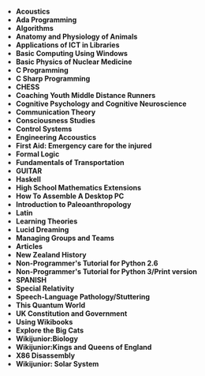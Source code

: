 <ul>

                             

 <li><b><a target="_blank" href="https://github.com/manjunath5496/Wikibooks/blob/master/wiki(1).pdf" style="text-decoration:none;">Acoustics</a></b></li>

 <li><b><a target="_blank" href="https://github.com/manjunath5496/Wikibooks/blob/master/wiki(2).pdf" style="text-decoration:none;">Ada Programming</a></b></li>

<li><b><a target="_blank" href="https://github.com/manjunath5496/Wikibooks/blob/master/wiki(3).pdf" style="text-decoration:none;">Algorithms</a></b></li>
 <li><b><a target="_blank" href="https://github.com/manjunath5496/Wikibooks/blob/master/wiki(4).pdf" style="text-decoration:none;">Anatomy and Physiology of Animals</a></b></li>                              
<li><b><a target="_blank" href="https://github.com/manjunath5496/Wikibooks/blob/master/wiki(5).pdf" style="text-decoration:none;">Applications of ICT in Libraries</a></b></li>
<li><b><a target="_blank" href="https://github.com/manjunath5496/Wikibooks/blob/master/wiki(6).pdf" style="text-decoration:none;">Basic Computing Using Windows</a></b></li>
 <li><b><a target="_blank" href="https://github.com/manjunath5496/Wikibooks/blob/master/wiki(7).pdf" style="text-decoration:none;">Basic Physics of Nuclear Medicine</a></b></li>

 <li><b><a target="_blank" href="https://github.com/manjunath5496/Wikibooks/blob/master/wiki(8).pdf" style="text-decoration:none;"> C Programming </a></b></li>
   <li><b><a target="_blank" href="https://github.com/manjunath5496/Wikibooks/blob/master/wiki(9).pdf" style="text-decoration:none;">C Sharp Programming</a></b></li>
  
   
 <li><b><a target="_blank" href="https://github.com/manjunath5496/Wikibooks/blob/master/wiki(10).pdf" style="text-decoration:none;">CHESS </a></b></li>                              
<li><b><a target="_blank" href="https://github.com/manjunath5496/Wikibooks/blob/master/wiki(11).pdf" style="text-decoration:none;">Coaching Youth Middle Distance Runners</a></b></li>
<li><b><a target="_blank" href="https://github.com/manjunath5496/Wikibooks/blob/master/wiki(12).pdf" style="text-decoration:none;">Cognitive Psychology and Cognitive Neuroscience</a></b></li>
<li><b><a target="_blank" href="https://github.com/manjunath5496/Wikibooks/blob/master/wiki(13).pdf" style="text-decoration:none;">Communication Theory</a></b></li>

<li><b><a target="_blank" href="https://github.com/manjunath5496/Wikibooks/blob/master/wiki(14).pdf" style="text-decoration:none;">Consciousness Studies</a></b></li>
                              
<li><b><a target="_blank" href="https://github.com/manjunath5496/Wikibooks/blob/master/wiki(15).pdf" style="text-decoration:none;">Control Systems</a></b></li>

<li><b><a target="_blank" href="https://github.com/manjunath5496/Wikibooks/blob/master/wiki(16).pdf" style="text-decoration:none;">Engineering Accoustics</a></b></li>

  <li><b><a target="_blank" href="https://github.com/manjunath5496/Wikibooks/blob/master/wiki(17).pdf" style="text-decoration:none;">First Aid: Emergency care for the injured</a></b></li>   
  
<li><b><a target="_blank" href="https://github.com/manjunath5496/Wikibooks/blob/master/wiki(18).pdf" style="text-decoration:none;">Formal Logic</a></b></li> 

  
<li><b><a target="_blank" href="https://github.com/manjunath5496/Wikibooks/blob/master/wiki(19).pdf" style="text-decoration:none;">Fundamentals of Transportation</a></b></li> 

<li><b><a target="_blank" href="https://github.com/manjunath5496/Wikibooks/blob/master/wiki(20).pdf" style="text-decoration:none;">GUITAR</a></b></li>

<li><b><a target="_blank" href="https://github.com/manjunath5496/Wikibooks/blob/master/wiki(21).pdf" style="text-decoration:none;">Haskell</a></b></li>
<li><b><a target="_blank" href="https://github.com/manjunath5496/Wikibooks/blob/master/wiki(22).pdf" style="text-decoration:none;">High School Mathematics Extensions</a></b></li> 
 <li><b><a target="_blank" href="https://github.com/manjunath5496/Wikibooks/blob/master/wiki(23).pdf" style="text-decoration:none;">How To Assemble A Desktop PC</a></b></li> 
 

   <li><b><a target="_blank" href="https://github.com/manjunath5496/Wikibooks/blob/master/wiki(24).pdf" style="text-decoration:none;">Introduction to Paleoanthropology</a></b></li>
 
   <li><b><a target="_blank" href="https://github.com/manjunath5496/Wikibooks/blob/master/wiki(25).pdf" style="text-decoration:none;">Latin</a></b></li>                              
 <li><b><a target="_blank" href="https://github.com/manjunath5496/Wikibooks/blob/master/wiki(26).pdf" style="text-decoration:none;">Learning Theories</a></b></li>
 <li><b><a target="_blank" href="https://github.com/manjunath5496/Wikibooks/blob/master/wiki(27).pdf" style="text-decoration:none;">Lucid Dreaming</a></b></li>
   
 
   <li><b><a target="_blank" href="https://github.com/manjunath5496/Wikibooks/blob/master/wiki(28).pdf" style="text-decoration:none;">Managing Groups and Teams</a></b></li>
 
   <li><b><a target="_blank" href="https://github.com/manjunath5496/Wikibooks/blob/master/wiki(29).pdf" style="text-decoration:none;">Articles</a></b></li>                              

  <li><b><a target="_blank" href="https://github.com/manjunath5496/Wikibooks/blob/master/wiki(30).pdf" style="text-decoration:none;">New Zealand History</a></b></li>
 
   <li><b><a target="_blank" href="https://github.com/manjunath5496/Wikibooks/blob/master/wiki(31).pdf" style="text-decoration:none;">Non-Programmer's Tutorial for Python 2.6</a></b></li> 
    <li><b><a target="_blank" href="https://github.com/manjunath5496/Wikibooks/blob/master/wiki(32).pdf" style="text-decoration:none;">Non-Programmer's Tutorial for Python 3/Print version</a></b></li> 

   <li><b><a target="_blank" href="https://github.com/manjunath5496/Wikibooks/blob/master/wiki(33).pdf" style="text-decoration:none;">SPANISH</a></b></li>                              

  <li><b><a target="_blank" href="https://github.com/manjunath5496/Wikibooks/blob/master/wiki(34).pdf" style="text-decoration:none;">Special Relativity</a></b></li> 
 
  <li><b><a target="_blank" href="https://github.com/manjunath5496/Wikibooks/blob/master/wiki(35).pdf" style="text-decoration:none;">Speech-Language Pathology/Stuttering</a></b></li> 

  <li><b><a target="_blank" href="https://github.com/manjunath5496/Wikibooks/blob/master/wiki(36).pdf" style="text-decoration:none;">This Quantum World</a></b></li> 
 
<li><b><a target="_blank" href="https://github.com/manjunath5496/Wikibooks/blob/master/wiki(37).pdf" style="text-decoration:none;">UK Constitution and Government</a></b></li>
 <li><b><a target="_blank" href="https://github.com/manjunath5496/Wikibooks/blob/master/wiki(38).pdf" style="text-decoration:none;">Using Wikibooks</a></b></li>
<li><b><a target="_blank" href="https://github.com/manjunath5496/Wikibooks/blob/master/wiki(39).pdf" style="text-decoration:none;">Explore the Big Cats</a></b></li>
 <li><b><a target="_blank" href="https://github.com/manjunath5496/Wikibooks/blob/master/wiki(40).pdf" style="text-decoration:none;">Wikijunior:Biology</a></b></li>                              
<li><b><a target="_blank" href="https://github.com/manjunath5496/Wikibooks/blob/master/wiki(41).pdf" style="text-decoration:none;">Wikijunior:Kings and Queens of England</a></b></li>
<li><b><a target="_blank" href="https://github.com/manjunath5496/Wikibooks/blob/master/wiki(42).pdf" style="text-decoration:none;">X86 Disassembly</a></b></li>
<li><b><a target="_blank" href="https://github.com/manjunath5496/Wikibooks/blob/master/wiki(43).pdf" style="text-decoration:none;">Wikijunior: Solar System</a></b></li>

</ul>




